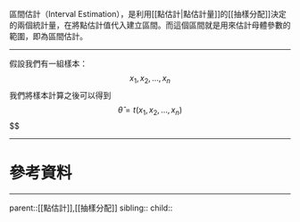 區間估計（Interval Estimation），是利用[[點估計|點估計量]]的[[抽樣分配]]決定的兩個統計量，在將點估計值代入建立區間。而這個區間就是用來估計母體參數的範圍，即為區間估計。
- - -
 假設我們有一組樣本：
$$
x_1,x_2,\ldots , x_n
$$
我們將樣本計算之後可以得到
$$
\hat{\theta}=t(x_1,x_2,\ldots,x_n)
$$
$$
- - -
# 參考資料

- - -
parent::[[點估計]],[[抽樣分配]]
sibling::
child::